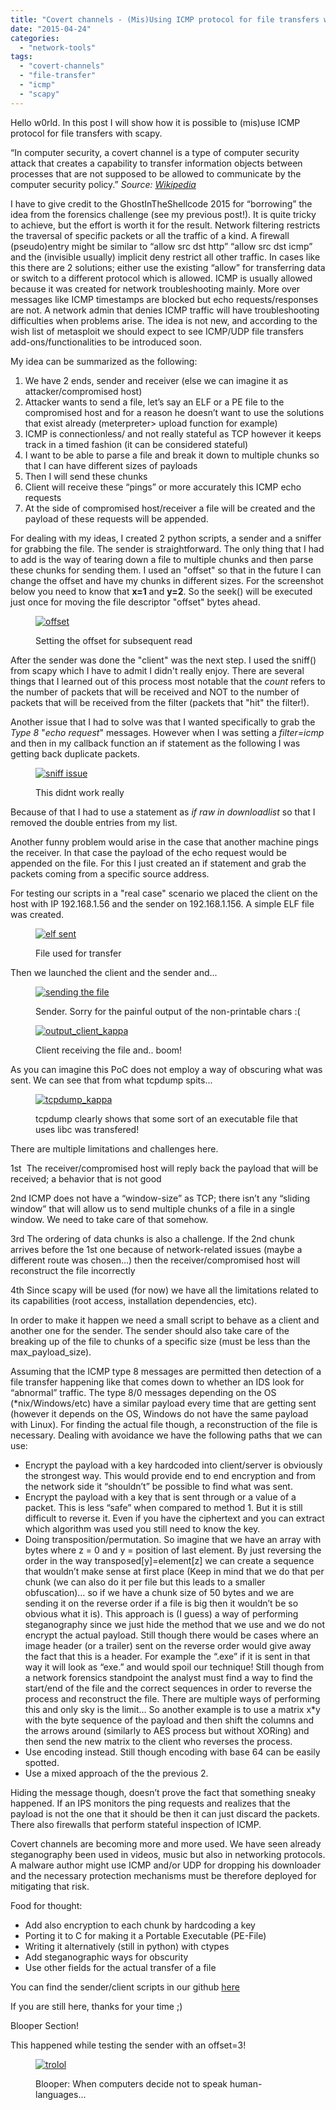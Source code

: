 ```yaml
---
title: "Covert channels - (Mis)Using ICMP protocol for file transfers with scapy"
date: "2015-04-24"
categories: 
  - "network-tools"
tags: 
  - "covert-channels"
  - "file-transfer"
  - "icmp"
  - "scapy"
---
```


Hello w0rld. In this post I will show how it is possible to (mis)use ICMP protocol for file transfers with scapy.

“In computer security, a covert channel is a type of computer security attack that creates a capability to transfer information objects between processes that are not supposed to be allowed to communicate by the computer security policy.” _Source: [Wikipedia](http://en.wikipedia.org/wiki/Covert_channel)_

I have to give credit to the GhostInTheShellcode 2015 for “borrowing” the idea from the forensics challenge (see my previous post!). It is quite tricky to achieve, but the effort is worth it for the result. Network filtering restricts the traversal of specific packets or all the traffic of a kind. A firewall (pseudo)entry might be similar to “allow src dst http” “allow src dst icmp” and the (invisible usually) implicit deny restrict all other traffic. In cases like this there are 2 solutions; either use the existing “allow” for transferring data or switch to a different protocol which is allowed. ICMP is usually allowed because it was created for network troubleshooting mainly. More over messages like ICMP timestamps are blocked but echo requests/responses are not. A network admin that denies ICMP traffic will have troubleshooting difficulties when problems arise. The idea is not new, and according to the wish list of metasploit we should expect to see ICMP/UDP file transfers add-ons/functionalities to be introduced soon.

My idea can be summarized as the following:

1. We have 2 ends, sender and receiver (else we can imagine it as attacker/compromised host)
2. Attacker wants to send a file, let’s say an ELF or a PE file to the compromised host and for a reason he doesn’t want to use the solutions that exist already (meterpreter> upload function for example)
3. ICMP is connectionless/ and not really stateful as TCP however it keeps track in a timed fashion (it can be considered stateful)
4. I want to be able to parse a file and break it down to multiple chunks so that I can have different sizes of payloads
5. Then I will send these chunks
6. Client will receive these “pings” or more accurately this ICMP echo requests
7. At the side of compromised host/receiver a file will be created and the payload of these requests will be appended.

For dealing with my ideas, I created 2 python scripts, a sender and a sniffer for grabbing the file. The sender is straightforward. The only thing that I had to add is the way of tearing down a file to multiple chunks and then parse these chunks for sending them. I used an "offset" so that in the future I can change the offset and have my chunks in different sizes. For the screenshot below you need to know that **x=1** and **y=2**. So the seek() will be executed just once for moving the file descriptor "offset" bytes ahead.

<figure>

[![offset](images/offset.png)](https://labs.jumpsec.com/wp-content/uploads/sites/2/2015/04/offset.png)

<figcaption>

Setting the offset for subsequent read

</figcaption>

</figure>

After the sender was done the "client" was the next step. I used the sniff() from scapy which I have to admit I didn't really enjoy. There are several things that I learned out of this process most notable that the _count_ refers to the number of packets that will be received and NOT to the number of packets that will be received from the filter (packets that "hit" the filter!).

Another issue that I had to solve was that I wanted specifically to grab the _Type 8_ "_echo request_" messages. However when I was setting a _filter=icmp_ and then in my callback function an if statement as the following I was getting back duplicate packets.

<figure>

[![sniff issue](images/sniff-issue1.png)](https://labs.jumpsec.com/wp-content/uploads/sites/2/2015/04/sniff-issue1.png)

<figcaption>

This didnt work really

</figcaption>

</figure>

Because of that I had to use a statement as _if raw in downloadlist_ so that I removed the double entries from my list.

Another funny problem would arise in the case that another machine pings the receiver. In that case the payload of the echo request would be appended on the file. For this I just created an if statement and grab the packets coming from a specific source address.

For testing our scripts in a "real case" scenario we placed the client on the host with IP 192.168.1.56 and the sender on 192.168.1.156. A simple ELF file was created.

<figure>

[![elf sent](images/elf-sent.png)](https://labs.jumpsec.com/wp-content/uploads/sites/2/2015/04/elf-sent.png)

<figcaption>

File used for transfer

</figcaption>

</figure>

Then we launched the client and the sender and...

<figure>

[![sending the file](images/sending-the-file.png)](https://labs.jumpsec.com/wp-content/uploads/sites/2/2015/04/sending-the-file.png)

<figcaption>

Sender. Sorry for the painful output of the non-printable chars :(

</figcaption>

</figure>

<figure>

[![output_client_kappa](images/output_client_kappa.png)](https://labs.jumpsec.com/wp-content/uploads/sites/2/2015/04/output_client_kappa.png)

<figcaption>

Client receiving the file and.. boom!

</figcaption>

</figure>

As you can imagine this PoC does not employ a way of obscuring what was sent. We can see that from what tcpdump spits...

<figure>

[![tcpdump_kappa](images/tcpdump_kappa.png)](https://labs.jumpsec.com/wp-content/uploads/sites/2/2015/04/tcpdump_kappa.png)

<figcaption>

tcpdump clearly shows that some sort of an executable file that uses libc was transfered!

</figcaption>

</figure>

There are multiple limitations and challenges here.

1st  The receiver/compromised host will reply back the payload that will be received; a behavior that is not good

2nd ICMP does not have a “window-size” as TCP; there isn’t any “sliding window” that will allow us to send multiple chunks of a file in a single window. We need to take care of that somehow.

3rd The ordering of data chunks is also a challenge. If the 2nd chunk arrives before the 1st one because of network-related issues (maybe a different route was chosen…) then the receiver/compromised host will reconstruct the file incorrectly

4th Since scapy will be used (for now) we have all the limitations related to its capabilities (root access, installation dependencies, etc).

In order to make it happen we need a small script to behave as a client and another one for the sender. The sender should also take care of the breaking up of the file to chunks of a specific size (must be less than the max\_payload\_size).

Assuming that the ICMP type 8 messages are permitted then detection of a file transfer happening like that comes down to whether an IDS look for “abnormal” traffic. The type 8/0 messages depending on the OS (\*nix/Windows/etc) have a similar payload every time that are getting sent (however it depends on the OS, Windows do not have the same payload with Linux). For finding the actual file though, a reconstruction of the file is necessary. Dealing with avoidance we have the following paths that we can use:

- Encrypt the payload with a key hardcoded into client/server is obviously the strongest way. This would provide end to end encryption and from the network side it “shouldn’t” be possible to find what was sent.
- Encrypt the payload with a key that is sent through or a value of a packet. This is less “safe” when compared to method 1. But it is still difficult to reverse it. Even if you have the ciphertext and you can extract which algorithm was used you still need to know the key.
- Doing transposition/permutation. So imagine that we have an array with bytes where z = 0 and y = position of last element. By just reversing the order in the way transposed\[y\]=element\[z\] we can create a sequence that wouldn’t make sense at first place (Keep in mind that we do that per chunk (we can also do it per file but this leads to a smaller obfuscation)… so if we have a chunk size of 50 bytes and we are sending it on the reverse order if a file is big then it wouldn’t be so obvious what it is). This approach is (I guess) a way of performing steganography since we just hide the method that we use and we do not encrypt the actual payload. Still though there would be cases where an image header (or a trailer) sent on the reverse order would give away the fact that this is a header. For example the “.exe” if it is sent in that way it will look as “exe.” and would spoil our technique! Still though from a network forensics standpoint the analyst must find a way to find the start/end of the file and the correct sequences in order to reverse the process and reconstruct the file. There are multiple ways of performing this and only sky is the limit… So another example is to use a matrix x\*y with the byte sequence of the payload and then shift the columns and the arrows around (similarly to AES process but without XORing) and then send the new matrix to the client who reverses the process.
- Use encoding instead. Still though encoding with base 64 can be easily spotted.
- Use a mixed approach of the the previous 2.

Hiding the message though, doesn’t prove the fact that something sneaky happened. If an IPS monitors the ping requests and realizes that the payload is not the one that it should be then it can just discard the packets. There also firewalls that perform stateful inspection of ICMP.

Covert channels are becoming more and more used. We have seen already steganography been used in videos, music but also in networking protocols. A malware author might use ICMP and/or UDP for dropping his downloader and the necessary protection mechanisms must be therefore deployed for mitigating that risk.

Food for thought:

- Add also encryption to each chunk by hardcoding a key
- Porting it to C for making it a Portable Executable (PE-File)
- Writing it alternatively (still in python) with ctypes
- Add steganographic ways for obscurity
- Use other fields for the actual transfer of a file

You can find the sender/client scripts in our github [here](https://bitbucket.org/jumpseclab/kit-kappa-icmp-transfer "KIT download page") 

If you are still here, thanks for your time ;)

Blooper Section!

This happened while testing the sender with an offset=3!

<figure>

[![trolol](images/trolol.png)](https://labs.jumpsec.com/wp-content/uploads/sites/2/2015/04/trolol.png)

<figcaption>

Blooper: When computers decide not to speak human-languages...

</figcaption>

</figure>
